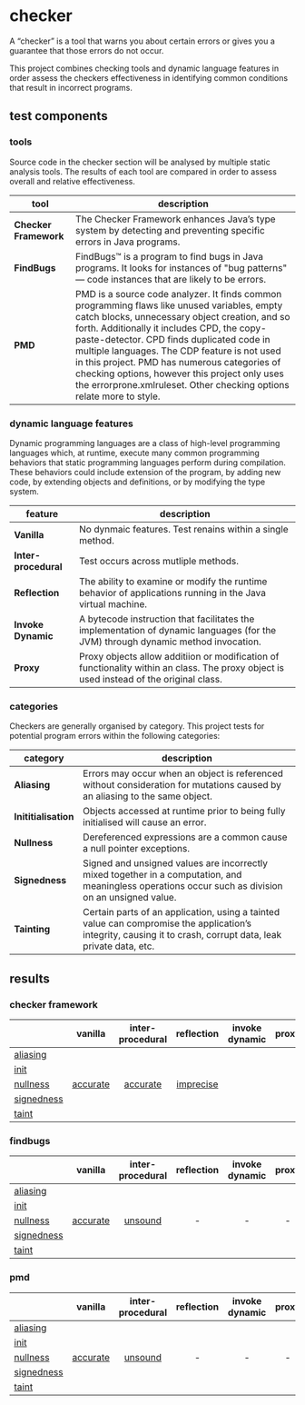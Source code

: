 # checker
A “checker” is a tool that warns you about certain errors or gives you a guarantee that 
those errors do not occur.

This project combines checking tools and dynamic language features in order assess the checkers effectiveness in identifying common conditions that result in incorrect programs.

## test components

### tools
Source code in the checker section will be analysed by multiple static analysis tools. The results 
of each tool are compared in order to assess overall and relative effectiveness.

| tool | description |
| --- | --- |
| **Checker Framework** | The Checker Framework enhances Java’s type system by detecting and preventing specific errors in Java programs. |
| **FindBugs** | FindBugs™ is a program to find bugs in Java programs. It looks for instances of "bug patterns" — code instances that are likely to be errors. |
| **PMD** | PMD is a source code analyzer. It finds common programming flaws like unused variables, empty catch blocks, unnecessary object creation, and so forth. Additionally it includes CPD, the copy-paste-detector. CPD finds duplicated code in multiple languages. The CDP feature is not used in this project. PMD has numerous categories of checking options, however this project only uses the errorprone.xmlruleset. Other checking options relate more to style. |

### dynamic language features
Dynamic programming languages are a class of high-level programming languages which, at runtime, execute many common programming behaviors that static programming languages perform during compilation. These behaviors could include extension of the program, by adding new code, by extending objects and definitions, or by modifying the type system. 

| feature | description |
| --- | --- |
| **Vanilla** | No dynmaic features. Test renains within a single method. |
| **Inter-procedural** | Test occurs across mutliple methods. |
| **Reflection** | The ability to examine or modify the runtime behavior of applications running in the Java virtual machine. |
| **Invoke Dynamic** | A bytecode instruction that facilitates the implementation of dynamic languages (for the JVM) through dynamic method invocation. |
| **Proxy** | Proxy objects allow additiion or modification of functionality within an class. The proxy object is used instead of the original class. |

### categories
Checkers are generally organised by category. This project tests for potential program errors within the following categories:

| category | description |
| --- | --- |
| **Aliasing** | Errors may occur when an object is referenced without consideration for mutations caused by an aliasing to the same object. |
| **Inititialisation** | Objects accessed at runtime prior to being fully initialised will cause an error. |
| **Nullness** | Dereferenced expressions are a common cause a null pointer exceptions. |
| **Signedness** |Signed and unsigned values are incorrectly mixed together in a computation, and meaningless operations occur such as division on an unsigned value. |
| **Tainting** | Certain parts of an application, using a tainted value can compromise the application’s integrity, causing it to crash, corrupt data, leak private data, etc. |

## results

### checker framework
|  | vanilla | inter-procedural | reflection | invoke dynamic | proxy |
| --- | :---: | :---: | :---: | :---: | :---: |
| [aliasing](https://github.com/michaelemery/staticanalysis/tree/master/checker/aliasing) |  |  |  |  |  |
| [init](https://github.com/michaelemery/staticanalysis/tree/master/checker/init) |  |  |  |  |  |
| [nullness](https://github.com/michaelemery/staticanalysis/tree/master/checker/nullness) |  [accurate](https://github.com/michaelemery/staticanalysis/blob/master/checker/nullness/checkerframework.md#vanilla) | [accurate](https://github.com/michaelemery/staticanalysis/blob/master/checker/nullness/checkerframework.md#inter-procedural) | [imprecise](https://github.com/michaelemery/staticanalysis/blob/master/checker/nullness/checkerframework.md#reflection) |  |  |
| [signedness](https://github.com/michaelemery/staticanalysis/tree/master/checker/signedness) |  |  |  |  |  |
| [taint](https://github.com/michaelemery/staticanalysis/tree/master/checker/taint) |  |  |  |  |  |

### findbugs
|  | vanilla | inter-procedural | reflection | invoke dynamic | proxy |
| --- | :---: | :---: | :---: | :---: | :---: |
| [aliasing](https://github.com/michaelemery/staticanalysis/tree/master/checker/aliasing) |  |  |  |  |  |
| [init](https://github.com/michaelemery/staticanalysis/tree/master/checker/init) |  |  |  |  |  |
| [nullness](https://github.com/michaelemery/staticanalysis/tree/master/checker/nullness) |  [accurate](https://github.com/michaelemery/staticanalysis/blob/master/checker/nullness/findbugs.md#vanilla) | [unsound](https://github.com/michaelemery/staticanalysis/blob/master/checker/nullness/findbugs.md#inter-procedural) | - | - | - |
| [signedness](https://github.com/michaelemery/staticanalysis/tree/master/checker/signedness) |  |  |  |  |  |
| [taint](https://github.com/michaelemery/staticanalysis/tree/master/checker/taint) |  |  |  |  |  |


### pmd
|  | vanilla | inter-procedural | reflection | invoke dynamic | proxy |
| --- | :---: | :---: | :---: | :---: | :---: |
| [aliasing](https://github.com/michaelemery/staticanalysis/tree/master/checker/aliasing) |  |  |  |  |  |
| [init](https://github.com/michaelemery/staticanalysis/tree/master/checker/init) |  |  |  |  |  |
| [nullness](https://github.com/michaelemery/staticanalysis/tree/master/checker/nullness) |  [accurate](https://github.com/michaelemery/staticanalysis/blob/master/checker/nullness/pmd.md#vanilla) | [unsound](https://github.com/michaelemery/staticanalysis/blob/master/checker/nullness/pmd.md#inter-procedural) | - | - | - |
| [signedness](https://github.com/michaelemery/staticanalysis/tree/master/checker/signedness) |  |  |  |  |  |
| [taint](https://github.com/michaelemery/staticanalysis/tree/master/checker/taint) |  |  |  |  |  |

